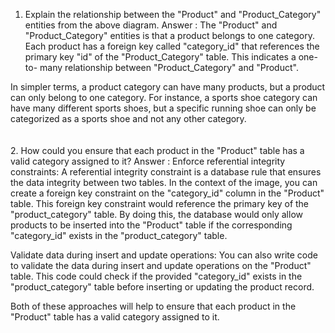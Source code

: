 1. Explain the relationship between the "Product" and "Product_Category" entities from the above diagram.
Answer : The "Product" and "Product_Category" entities is that a product belongs to one category.  Each product has a foreign key called "category_id" that references the primary key "id" of the "Product_Category" table. This indicates a one-to- many relationship between "Product_Category" and "Product".

  In simpler terms, a product category can have many products, but a product can only belong to one category. For instance, a sports shoe category can have many different sports shoes, but a specific running shoe can only be categorized as a sports shoe and not any other 
   category. <br>
<br>
<br>
2. How could you ensure that each product in the "Product" table has a valid category assigned to it?
Answer : Enforce referential integrity constraints: A referential integrity constraint is a database rule that ensures the data integrity between two tables. In the context of the image, you can create a foreign key constraint on the "category_id" column in the "Product" table. This foreign key constraint would reference the primary key of the "product_category" table. By doing this, the database would only allow products to be inserted into the "Product" table if the corresponding "category_id" exists in the "product_category" table.

Validate data during insert and update operations: You can also write code to validate the data during insert and update operations on the "Product" table. This code could check if the provided "category_id" exists in the "product_category" table before inserting or updating the product record.

Both of these approaches will help to ensure that each product in the "Product" table has a valid category assigned to it.
